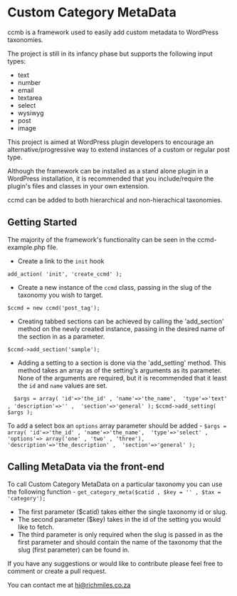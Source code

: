 Custom Category MetaData
===

ccmb is a framework used to easily add custom metadata to WordPress taxonomies.

The project is still in its infancy phase but supports the following input types:

* text
* number
* email
* textarea
* select
* wysiwyg
* post
* image

This project is aimed at WordPress plugin developers to encourage an alternative/progressive way to extend instances of a custom or regular post type.

Although the framework can be installed as a stand alone plugin in a WordPress installation, it is recommended that you include/require the plugin's files and classes in your own extension.

ccmd can be added to both hierarchical and non-hierachical taxonomies. 

Getting Started
---------------

The majority of the framework's functionality can be seen in the ccmd-example.php file.

* Create a link to the `init` hook 

`add_action( 'init', 'create_ccmd' );`

* Create a new instance of the `ccmd` class, passing in the slug of the taxonomy you wish to target. 

`$ccmd = new ccmd('post_tag');`

* Creating tabbed sections can be achieved by calling the 'add_section' method on the newly created instance, passing in the desired name of the section in as a parameter.

`$ccmd->add_section('sample');`

* Adding a setting to a section is done via the 'add_setting' method. This method takes an array as of the setting's arguments as its parameter. None of the arguments are required, but it is recommended that it least the `id` and `name` values are set.

`	$args = array(
		'id'=>'the_id' ,
		'name'=>'the_name', 
		'type'=>'text' ,
		'description'=>'' , 
		'section'=>'general'
		);
`
`$ccmd->add_setting( $args );`

To add a select box an `options` array parameter should be added - 
`
	$args = array(
		'id'=>'the_id' ,
		'name'=>'the_name', 
		'type'=>'select' ,
		'options'=> array('one' , 'two' , 'three'),
		'description'=>'the_description' , 
		'section'=>'general'
		); `

Calling MetaData via the front-end
---------------

To call Custom Category MetaData on a particular taxonomy you can use the following function - 
`get_category_meta($catid , $key = '' , $tax = 'category');`

* The first parameter ($catid) takes either the single taxonomy id or slug.
* The second parameter ($key) takes in the id of the setting you would like to fetch.
* The third parameter is only required when the slug is passed in as the first parameter and should contain the name of the taxonomy that the slug (first parameter) can be found in.


If you have any suggestions or would like to contribute please feel free to comment or create a pull request.

You can contact me at hi@richmiles.co.za

